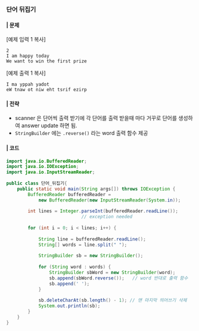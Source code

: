 ### 단어 뒤집기 
#### | 문제 

[예제 입력 1 복사]
```
2
I am happy today
We want to win the first prize
```

[예제 출력 1 복사]
```
I ma yppah yadot
eW tnaw ot niw eht tsrif ezirp
```


#### | 전략 
* scanner 은 단어씩 출력 받기에 각 단어를 출력 받을때 마다 거꾸로 단어를 생성하여 answer update 하면 됨. 
* `StringBuilder` 에는 `.reverse()` 라는 word 출력 함수 제공 

#### | 코드 
```java
import java.io.BufferedReader;  
import java.io.IOException;  
import java.io.InputStreamReader;  
  
public class 단어_뒤집기{  
    public static void main(String args[]) throws IOException {  
	    BufferedReader bufferedReader = 
		    new BufferedReader(new InputStreamReader(System.in));  
	  
	    int lines = Integer.parseInt(bufferedReader.readLine()); 
						    // exception needed  
	  
	    for (int i = 0; i < lines; i++) {  
	  
		    String line = bufferedReader.readLine();  
		    String[] words = line.split(" ");  
		  
		    StringBuilder sb = new StringBuilder();  
		  
		    for (String word : words) {  
			    StringBuilder sbWord = new StringBuilder(word);  
			    sb.append(sbWord.reverse());   // word 반대로 출력 함수  
			    sb.append(' ');  
		    }  
		      
		    sb.deleteCharAt(sb.length() - 1); // 맨 마지막 띄어쓰기 삭제  
		    System.out.println(sb);  
	    }  
	}  
}
```